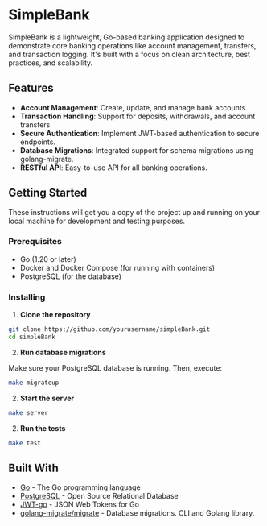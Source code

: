 # SimpleBank

SimpleBank is a lightweight, Go-based banking application designed to demonstrate core banking operations like account management, transfers, and transaction logging. It's built with a focus on clean architecture, best practices, and scalability.

## Features

- **Account Management**: Create, update, and manage bank accounts.
- **Transaction Handling**: Support for deposits, withdrawals, and account transfers.
- **Secure Authentication**: Implement JWT-based authentication to secure endpoints.
- **Database Migrations**: Integrated support for schema migrations using golang-migrate.
- **RESTful API**: Easy-to-use API for all banking operations.

## Getting Started

These instructions will get you a copy of the project up and running on your local machine for development and testing purposes.

### Prerequisites

- Go (1.20 or later)
- Docker and Docker Compose (for running with containers)
- PostgreSQL (for the database)

### Installing

1. **Clone the repository**

```bash
git clone https://github.com/yourusername/simpleBank.git
cd simpleBank
```

2. **Run database migrations**

Make sure your PostgreSQL database is running. Then, execute:

```bash
make migrateup
```
2. **Start the server**

```bash
make server
```
2. **Run the tests**

```bash
make test
```

## Built With

- [Go](https://golang.org/) - The Go programming language
- [PostgreSQL](https://www.postgresql.org/) - Open Source Relational Database
- [JWT-go](https://github.com/dgrijalva/jwt-go) - JSON Web Tokens for Go
- [golang-migrate/migrate](https://github.com/golang-migrate/migrate) - Database migrations. CLI and Golang library.
